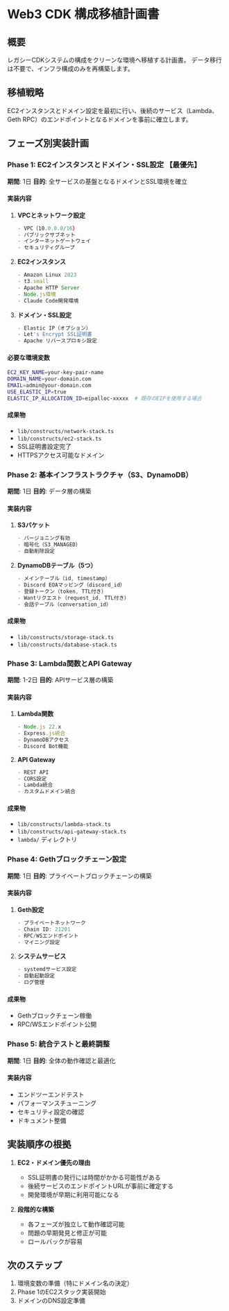 # Web3 CDK 構成移植計画書

## 概要
レガシーCDKシステムの構成をクリーンな環境へ移植する計画書。
データ移行は不要で、インフラ構成のみを再構築します。

## 移植戦略
EC2インスタンスとドメイン設定を最初に行い、後続のサービス（Lambda、Geth RPC）のエンドポイントとなるドメインを事前に確立します。

## フェーズ別実装計画

### Phase 1: EC2インスタンスとドメイン・SSL設定 【最優先】
**期間**: 1日
**目的**: 全サービスの基盤となるドメインとSSL環境を確立

#### 実装内容
1. **VPCとネットワーク設定**
   ```typescript
   - VPC（10.0.0.0/16）
   - パブリックサブネット
   - インターネットゲートウェイ
   - セキュリティグループ
   ```

2. **EC2インスタンス**
   ```typescript
   - Amazon Linux 2023
   - t3.small
   - Apache HTTP Server
   - Node.js環境
   - Claude Code開発環境
   ```

3. **ドメイン・SSL設定**
   ```typescript
   - Elastic IP（オプション）
   - Let's Encrypt SSL証明書
   - Apache リバースプロキシ設定
   ```

#### 必要な環境変数
```bash
EC2_KEY_NAME=your-key-pair-name
DOMAIN_NAME=your-domain.com
EMAIL=admin@your-domain.com
USE_ELASTIC_IP=true
ELASTIC_IP_ALLOCATION_ID=eipalloc-xxxxx  # 既存のEIPを使用する場合
```

#### 成果物
- `lib/constructs/network-stack.ts`
- `lib/constructs/ec2-stack.ts`
- SSL証明書設定完了
- HTTPSアクセス可能なドメイン

### Phase 2: 基本インフラストラクチャ（S3、DynamoDB）
**期間**: 1日
**目的**: データ層の構築

#### 実装内容
1. **S3バケット**
   ```typescript
   - バージョニング有効
   - 暗号化（S3_MANAGED）
   - 自動削除設定
   ```

2. **DynamoDBテーブル（5つ）**
   ```typescript
   - メインテーブル（id, timestamp）
   - Discord EOAマッピング（discord_id）
   - 登録トークン（token, TTL付き）
   - Wantリクエスト（request_id, TTL付き）
   - 会話テーブル（conversation_id）
   ```

#### 成果物
- `lib/constructs/storage-stack.ts`
- `lib/constructs/database-stack.ts`

### Phase 3: Lambda関数とAPI Gateway
**期間**: 1-2日
**目的**: APIサービス層の構築

#### 実装内容
1. **Lambda関数**
   ```typescript
   - Node.js 22.x
   - Express.js統合
   - DynamoDBアクセス
   - Discord Bot機能
   ```

2. **API Gateway**
   ```typescript
   - REST API
   - CORS設定
   - Lambda統合
   - カスタムドメイン統合
   ```

#### 成果物
- `lib/constructs/lambda-stack.ts`
- `lib/constructs/api-gateway-stack.ts`
- `lambda/` ディレクトリ

### Phase 4: Gethブロックチェーン設定
**期間**: 1日
**目的**: プライベートブロックチェーンの構築

#### 実装内容
1. **Geth設定**
   ```typescript
   - プライベートネットワーク
   - Chain ID: 21201
   - RPC/WSエンドポイント
   - マイニング設定
   ```

2. **システムサービス**
   ```typescript
   - systemdサービス設定
   - 自動起動設定
   - ログ管理
   ```

#### 成果物
- Gethブロックチェーン稼働
- RPC/WSエンドポイント公開

### Phase 5: 統合テストと最終調整
**期間**: 1日
**目的**: 全体の動作確認と最適化

#### 実装内容
- エンドツーエンドテスト
- パフォーマンスチューニング
- セキュリティ設定の確認
- ドキュメント整備

## 実装順序の根拠

1. **EC2・ドメイン優先の理由**
   - SSL証明書の発行には時間がかかる可能性がある
   - 後続サービスのエンドポイントURLが事前に確定する
   - 開発環境が早期に利用可能になる

2. **段階的な構築**
   - 各フェーズが独立して動作確認可能
   - 問題の早期発見と修正が可能
   - ロールバックが容易

## 次のステップ

1. 環境変数の準備（特にドメイン名の決定）
2. Phase 1のEC2スタック実装開始
3. ドメインのDNS設定準備